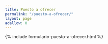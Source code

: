 ```yaml
---
title: Puesto a ofrecer
permalink: "/puesto-a-ofrecer/"
layout: page
adallow: 0
---
```


{% include formulario-puesto-a-ofrecer.html %}